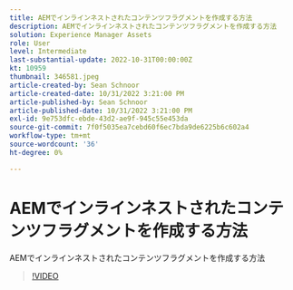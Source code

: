 ```yaml
---
title: AEMでインラインネストされたコンテンツフラグメントを作成する方法
description: AEMでインラインネストされたコンテンツフラグメントを作成する方法
solution: Experience Manager Assets
role: User
level: Intermediate
last-substantial-update: 2022-10-31T00:00:00Z
kt: 10959
thumbnail: 346581.jpeg
article-created-by: Sean Schnoor
article-created-date: 10/31/2022 3:21:00 PM
article-published-by: Sean Schnoor
article-published-date: 10/31/2022 3:21:00 PM
exl-id: 9e753dfc-ebde-43d2-ae9f-945c55e453da
source-git-commit: 7f0f5035ea7cebd60f6ec7bda9de6225b6c602a4
workflow-type: tm+mt
source-wordcount: '36'
ht-degree: 0%

---
```


# AEMでインラインネストされたコンテンツフラグメントを作成する方法

AEMでインラインネストされたコンテンツフラグメントを作成する方法

>[!VIDEO](https://video.tv.adobe.com/v/346581/?quality=12&learn=on)
